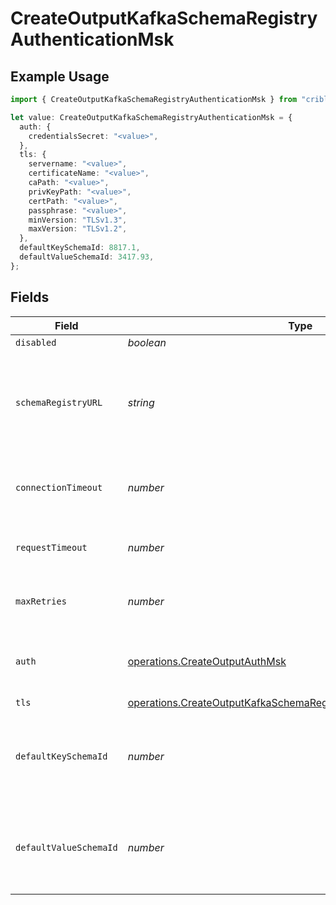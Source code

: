 # CreateOutputKafkaSchemaRegistryAuthenticationMsk

## Example Usage

```typescript
import { CreateOutputKafkaSchemaRegistryAuthenticationMsk } from "cribl-control-plane/models/operations";

let value: CreateOutputKafkaSchemaRegistryAuthenticationMsk = {
  auth: {
    credentialsSecret: "<value>",
  },
  tls: {
    servername: "<value>",
    certificateName: "<value>",
    caPath: "<value>",
    privKeyPath: "<value>",
    certPath: "<value>",
    passphrase: "<value>",
    minVersion: "TLSv1.3",
    maxVersion: "TLSv1.2",
  },
  defaultKeySchemaId: 8817.1,
  defaultValueSchemaId: 3417.93,
};
```

## Fields

| Field                                                                                                                                                    | Type                                                                                                                                                     | Required                                                                                                                                                 | Description                                                                                                                                              |
| -------------------------------------------------------------------------------------------------------------------------------------------------------- | -------------------------------------------------------------------------------------------------------------------------------------------------------- | -------------------------------------------------------------------------------------------------------------------------------------------------------- | -------------------------------------------------------------------------------------------------------------------------------------------------------- |
| `disabled`                                                                                                                                               | *boolean*                                                                                                                                                | :heavy_minus_sign:                                                                                                                                       | N/A                                                                                                                                                      |
| `schemaRegistryURL`                                                                                                                                      | *string*                                                                                                                                                 | :heavy_minus_sign:                                                                                                                                       | URL for accessing the Confluent Schema Registry. Example: http://localhost:8081. To connect over TLS, use https instead of http.                         |
| `connectionTimeout`                                                                                                                                      | *number*                                                                                                                                                 | :heavy_minus_sign:                                                                                                                                       | Maximum time to wait for a Schema Registry connection to complete successfully                                                                           |
| `requestTimeout`                                                                                                                                         | *number*                                                                                                                                                 | :heavy_minus_sign:                                                                                                                                       | Maximum time to wait for the Schema Registry to respond to a request                                                                                     |
| `maxRetries`                                                                                                                                             | *number*                                                                                                                                                 | :heavy_minus_sign:                                                                                                                                       | Maximum number of times to try fetching schemas from the Schema Registry                                                                                 |
| `auth`                                                                                                                                                   | [operations.CreateOutputAuthMsk](../../models/operations/createoutputauthmsk.md)                                                                         | :heavy_minus_sign:                                                                                                                                       | Credentials to use when authenticating with the schema registry using basic HTTP authentication                                                          |
| `tls`                                                                                                                                                    | [operations.CreateOutputKafkaSchemaRegistryTLSSettingsClientSideMsk](../../models/operations/createoutputkafkaschemaregistrytlssettingsclientsidemsk.md) | :heavy_minus_sign:                                                                                                                                       | N/A                                                                                                                                                      |
| `defaultKeySchemaId`                                                                                                                                     | *number*                                                                                                                                                 | :heavy_minus_sign:                                                                                                                                       | Used when __keySchemaIdOut is not present, to transform key values, leave blank if key transformation is not required by default.                        |
| `defaultValueSchemaId`                                                                                                                                   | *number*                                                                                                                                                 | :heavy_minus_sign:                                                                                                                                       | Used when __valueSchemaIdOut is not present, to transform _raw, leave blank if value transformation is not required by default.                          |